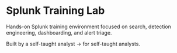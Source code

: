 # Splunk Training Lab

Hands-on Splunk training environment focused on search, detection engineering, dashboarding, and alert triage.

Built by a self-taught analyst → for self-taught analysts.
